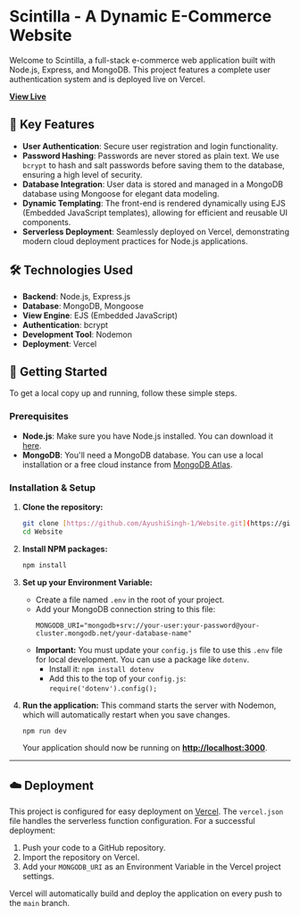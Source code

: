 # Scintilla - A Dynamic E-Commerce Website

Welcome to Scintilla, a full-stack e-commerce web application built with Node.js, Express, and MongoDB. This project features a complete user authentication system and is deployed live on Vercel.

**[View Live](https://website-git-main-ayushisingh-1s-projects.vercel.app/)**



## 🌟 Key Features

* **User Authentication**: Secure user registration and login functionality.
* **Password Hashing**: Passwords are never stored as plain text. We use `bcrypt` to hash and salt passwords before saving them to the database, ensuring a high level of security.
* **Database Integration**: User data is stored and managed in a MongoDB database using Mongoose for elegant data modeling.
* **Dynamic Templating**: The front-end is rendered dynamically using EJS (Embedded JavaScript templates), allowing for efficient and reusable UI components.
* **Serverless Deployment**: Seamlessly deployed on Vercel, demonstrating modern cloud deployment practices for Node.js applications.



## 🛠️ Technologies Used

* **Backend**: Node.js, Express.js
* **Database**: MongoDB, Mongoose
* **View Engine**: EJS (Embedded JavaScript)
* **Authentication**: bcrypt
* **Development Tool**: Nodemon
* **Deployment**: Vercel



## 🚀 Getting Started

To get a local copy up and running, follow these simple steps.

### Prerequisites

* **Node.js**: Make sure you have Node.js installed. You can download it [here](https://nodejs.org/).
* **MongoDB**: You'll need a MongoDB database. You can use a local installation or a free cloud instance from [MongoDB Atlas](https://www.mongodb.com/cloud/atlas).

### Installation & Setup

1.  **Clone the repository:**
    ```sh
    git clone [https://github.com/AyushiSingh-1/Website.git](https://github.com/AyushiSingh-1/Website.git)
    cd Website
    ```

2.  **Install NPM packages:**
    ```sh
    npm install
    ```

3.  **Set up your Environment Variable:**
    * Create a file named `.env` in the root of your project.
    * Add your MongoDB connection string to this file:
        ```
        MONGODB_URI="mongodb+srv://your-user:your-password@your-cluster.mongodb.net/your-database-name"
        ```
    * **Important:** You must update your `config.js` file to use this `.env` file for local development. You can use a package like `dotenv`.
        * Install it: `npm install dotenv`
        * Add this to the top of your `config.js`: `require('dotenv').config();`

4.  **Run the application:**
    This command starts the server with Nodemon, which will automatically restart when you save changes.
    ```sh
    npm run dev
    ```
    Your application should now be running on **[http://localhost:3000](http://localhost:3000)**.

---

## ☁️ Deployment

This project is configured for easy deployment on [Vercel](https://vercel.com). The `vercel.json` file handles the serverless function configuration. For a successful deployment:

1.  Push your code to a GitHub repository.
2.  Import the repository on Vercel.
3.  Add your `MONGODB_URI` as an Environment Variable in the Vercel project settings.

Vercel will automatically build and deploy the application on every push to the `main` branch.
